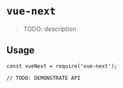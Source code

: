 # `vue-next`

> TODO: description

## Usage

```
const vueNext = require('vue-next');

// TODO: DEMONSTRATE API
```
